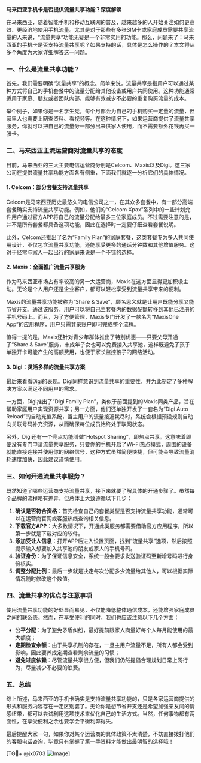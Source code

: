 **马来西亚手机卡是否提供流量共享功能？深度解读**

在马来西亚，随着智能手机和移动互联网的普及，越来越多的人开始关注如何更高效、更经济地使用手机流量。尤其是对于那些有多张SIM卡或家庭成员需要共享流量的人来说，“流量共享”功能无疑是一个非常实用的功能。那么，问题来了：马来西亚的手机卡是否支持流量共享呢？如果支持的话，具体是怎么操作的？本文将从多个角度为大家详细解答这一问题。

### **一、什么是流量共享功能？**

首先，我们需要明确“流量共享”的概念。简单来说，流量共享是指用户可以通过某种方式将自己的手机套餐中的流量分配给其他设备或用户共同使用。这种功能通常适用于家庭、朋友或者团队内部，能够有效减少不必要的重复购买流量的成本。

举个例子，如果你是一名学生党，每个月都会为自己的手机购买一定量的流量，但家里人也需要上网查资料、看视频等。在这种情况下，如果运营商提供了流量共享服务，你就可以把自己的流量分一部分出来供家人使用，而不需要额外花钱再买一张卡。

### **二、马来西亚主流运营商对流量共享的态度**

目前，马来西亚的三大主要电信运营商分别是Celcom、Maxis以及Digi。这三家公司在提供流量共享功能方面各有侧重，下面我们就逐一分析它们的具体情况。

#### 1. **Celcom：部分套餐支持流量共享**

Celcom是马来西亚历史最悠久的电信公司之一，在其众多套餐中，有一部分高端套餐确实支持流量共享功能。例如，他们的“Celcom Xpax”系列中的一些计划允许用户通过官方APP将自己的流量分配给最多三位家庭成员。不过需要注意的是，并不是所有套餐都具备这项功能，因此在选择时一定要仔细查看套餐说明。

此外，Celcom还推出了名为“Family Plan”的家庭套餐，这类套餐专为多人共同使用设计，不仅包含流量共享功能，还能享受更多的通话分钟数和其他增值服务。这对于经常与家人一起出行的家庭来说是一个不错的选择。

#### 2. **Maxis：全面推广流量共享服务**

作为马来西亚市场占有率较高的另一大运营商，Maxis在这方面显得更加积极主动。无论是个人用户还是企业客户，都可以轻松享受到流量共享带来的便利。

Maxis的流量共享功能被称为“Share & Save”，顾名思义就是让用户既能分享又能节省开支。通过该服务，用户可以将自己主套餐内的数据配额转移到其他已注册的手机号码上。而且，为了方便管理，Maxis专门开发了一款名为“MaxisOne App”的应用程序，用户只需登录账户即可完成整个流程。

值得一提的是，Maxis还针对青少年群体推出了特别优惠——只要父母开通了“Share & Save”服务，未成年子女也可以免费接入共享池，这样既避免了孩子单独开卡可能产生的高额费用，也便于家长监控孩子的网络活动。

#### 3. **Digi：灵活多样的流量共享方案**

最后来看看Digi的表现。Digi同样意识到流量共享的重要性，并为此制定了多种解决方案以满足不同用户的需求。

一方面，Digi推出了“Digi Family Plan”，类似于前面提到的Maxis同类产品，旨在帮助家庭用户实现资源共享；另一方面，他们还单独开发了一套名为“Digi Auto Reload”的自动充值系统，当主用户的流量接近耗尽时，系统会根据预设规则自动向关联号码补充资源，从而确保每位成员始终处于联网状态。

另外，Digi还有一个亮点功能叫做“Hotspot Sharing”，即热点共享。这意味着即便没有专门申请流量共享服务，只要你的手机开启了Wi-Fi热点模式，周围的设备就能直接连接并使用你的网络信号，这种方式虽然简便快捷，但可能会导致流量消耗速度加快，因此建议谨慎使用。

### **三、如何开通流量共享服务？**

既然知道了哪些运营商支持流量共享，接下来就要了解具体的开通步骤了。虽然每个品牌的流程略有差异，但总体上大致遵循以下几步：

1. **确认是否符合资格**：首先检查自己的套餐类型是否支持流量共享功能，通常可以在运营商官网或客服热线查询相关信息。
2. **下载官方APP**：大多数情况下，开通此类服务都需要借助官方应用程序，所以第一步就是下载对应的软件。
3. **添加受让人信息**：打开APP后进入设置页面，找到“流量共享”选项，然后按照提示输入想要加入共享池的朋友或家人的手机号码。
4. **验证身份**：为了保证信息安全，系统一般会要求发送验证码至新增号码进行身份核实。
5. **调整分配比例**：最后一步就是决定每次分配多少流量给其他人，可以根据实际情况随时修改这个数值。

### **四、流量共享的优点与注意事项**

使用流量共享功能的好处显而易见，不仅能降低整体通信成本，还能增强家庭成员之间的联系感。然而，在享受便利的同时，我们也应该注意以下几个方面：

- **公平分配**：为了避免矛盾纠纷，最好提前跟家人商量好每个人每月能使用的最大额度；
- **定期检查余额**：由于共享机制的存在，一旦主用户流量不足，所有人都会受到影响，因此要养成定期查看剩余流量的习惯；
- **避免过度依赖**：尽管流量共享很方便，但我们仍然提倡合理规划日常上网行为，尽量减少不必要的浪费。

### **五、总结**

综上所述，马来西亚的手机卡确实是支持流量共享功能的，只是各家运营商提供的形式和服务内容存在一定区别罢了。无论你是想节省开支还是希望加强亲友间的情感纽带，都可以尝试利用这项技术来优化自己的生活方式。当然，任何事物都有两面性，在享受便利之余也要学会平衡利弊得失。

最后提醒大家一句，如果你对某个运营商的具体政策不太清楚，不妨直接拨打他们的客服电话咨询，毕竟只有掌握了第一手资料才能做出最明智的选择哦！

[TG💪+ @jx0703 ![Image](https://github.com/user-attachments/assets/dbca1d08-cadb-493c-b0ec-ad6f7a83f270)]